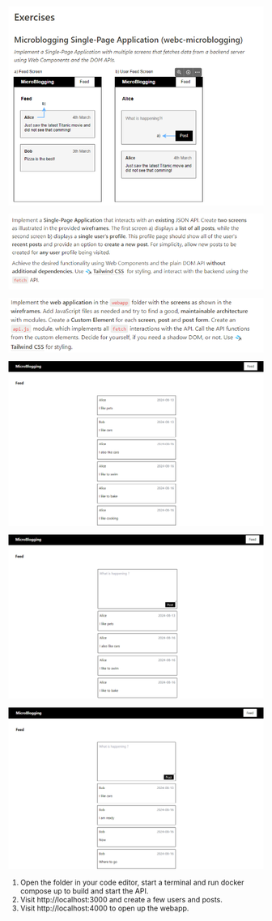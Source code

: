 ![task](screenshots/web-e.png)

![sol](screenshots/web-e2.png)

![sol](screenshots/web-e3.png)

![task](screenshots/web-b.png)

![sol](screenshots/web-b2.png)

![sol](screenshots/web-b3.png)

1. Open the folder in your code editor, start a terminal and run docker compose up to build and start the API.
2. Visit http://localhost:3000 and create a few users and posts.
3. Visit http://localhost:4000 to open up the webapp. 
